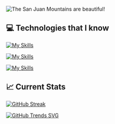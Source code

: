 ![The San Juan Mountains are beautiful!](https://i.ibb.co/thcrGb4/Screenshot-8.png "San Juan Mountains")



## 💻 Technologies that I know

[![My Skills](https://skillicons.dev/icons?i=js,css,html,nodejs)](https://skillicons.dev)

[![My Skills](https://skillicons.dev/icons?i=react,express,mongodb,next)](https://skillicons.dev)

[![My Skills](https://skillicons.dev/icons?i=tailwindcss,bootstrap,mui,firebase)](https://skillicons.dev)

 
## 📈 Current Stats
[![GitHub Streak](https://github-readme-streak-stats.herokuapp.com?user=Rakibki&theme=react&date_format=j%20M%5B%20Y%5D)](https://git.io/streak-stats)





[![GitHub Trends SVG](https://api.githubtrends.io/user/svg/Rakibki/langs)](https://githubtrends.io)




<!--
**Rakibki/Rakibki** is a ✨ _special_ ✨ repository because its `README.md` (this file) appears on your GitHub profile.

Here are some ideas to get you started:

- 🔭 I’m currently working on ...
- 🌱 I’m currently learning ...
- 👯 I’m looking to collaborate on ...
- 🤔 I’m looking for help with ...
- 💬 Ask me about ...
- 📫 How to reach me: ...
- 😄 Pronouns: ...
- ⚡ Fun fact: ...
-->
